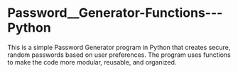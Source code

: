 # Password__Generator-Functions---Python
This is a simple Password Generator program in Python that creates secure, random passwords based on user preferences. The program uses functions to make the code more modular, reusable, and organized.
